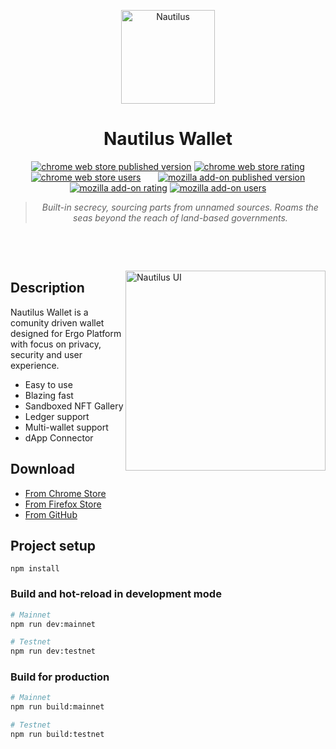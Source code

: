 <p align="center">
  <img alt="Nautilus" src="https://user-images.githubusercontent.com/96133754/196057495-45bcca0f-a4de-4905-85ea-fbcdead01b42.svg" width="150">
</p>

<h1 align="center">
  Nautilus Wallet
</h1>

<p align="center">
  <a href="https://chrome.google.com/webstore/detail/nautilus-wallet/gjlmehlldlphhljhpnlddaodbjjcchai"><img src="https://badgen.net/chrome-web-store/v/gjlmehlldlphhljhpnlddaodbjjcchai?icon=chrome" alt="chrome web store published version"></a>
  <a href="https://chrome.google.com/webstore/detail/nautilus-wallet/gjlmehlldlphhljhpnlddaodbjjcchai"><img src="https://badgen.net/chrome-web-store/stars/gjlmehlldlphhljhpnlddaodbjjcchai" alt="chrome web store rating"></a>
  <a href="https://chrome.google.com/webstore/detail/nautilus-wallet/gjlmehlldlphhljhpnlddaodbjjcchai"><img src="https://badgen.net/chrome-web-store/users/gjlmehlldlphhljhpnlddaodbjjcchai" alt="chrome web store users"></a>
&nbsp;&nbsp;&nbsp;&nbsp;&nbsp;
  <a href="https://addons.mozilla.org/pt-BR/firefox/addon/nautilus/"><img src="https://badgen.net/amo/v/nautilus?icon=firefox" alt="mozilla add-on published version"></a>
  <a href="https://addons.mozilla.org/pt-BR/firefox/addon/nautilus/"><img src="https://badgen.net/amo/stars/nautilus" alt="mozilla add-on rating"></a>
  <a href="https://addons.mozilla.org/pt-BR/firefox/addon/nautilus/"><img src="https://badgen.net/amo/users/nautilus" alt="mozilla add-on users"></a>
</p>

<blockquote align="center">
  <i>Built-in secrecy, sourcing parts from unnamed sources. Roams the seas beyond the reach of land-based governments.</i>
</blockquote>

&nbsp;

&nbsp;

<img width="320" alt="Nautilus UI" align="right" src="https://user-images.githubusercontent.com/96133754/196059869-4639b60a-efa1-4eb3-aa5b-4bd0f38c582d.png">

## Description

Nautilus Wallet is a comunity driven wallet designed for Ergo Platform with focus on privacy, security and user experience.

- Easy to use
- Blazing fast
- Sandboxed NFT Gallery
- Ledger support
- Multi-wallet support
- dApp Connector

## Download

- [From Chrome Store](https://chrome.google.com/webstore/detail/nautilus-wallet/gjlmehlldlphhljhpnlddaodbjjcchai)
- [From Firefox Store](https://addons.mozilla.org/pt-BR/firefox/addon/nautilus/)
- [From GitHub](https://github.com/capt-nemo429/nautilus-wallet/releases/latest)

## Project setup

```
npm install
```

### Build and hot-reload in development mode

```bash
# Mainnet
npm run dev:mainnet
```

```bash
# Testnet
npm run dev:testnet
```

### Build for production

```bash
# Mainnet
npm run build:mainnet
```

```bash
# Testnet
npm run build:testnet
```
